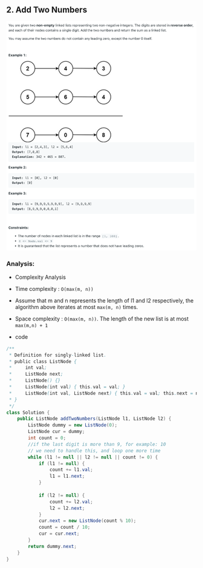 ## 2. Add Two Numbers
![](img/2023-01-05-19-36-46.png)

### Analysis:


- Complexity Analysis

- Time complexity : `O(max(m, n))`
- Assume that m and n represents the length of l1 and l2 respectively, 
  the algorithm above iterates at most `max(m, n)` times.

- Space complexity : `O(max(m, n))`. 
  The length of the new list is at most `max(m,n) + 1`






- code

```java
/**
 * Definition for singly-linked list.
 * public class ListNode {
 *     int val;
 *     ListNode next;
 *     ListNode() {}
 *     ListNode(int val) { this.val = val; }
 *     ListNode(int val, ListNode next) { this.val = val; this.next = next; }
 * }
 */
class Solution {
    public ListNode addTwoNumbers(ListNode l1, ListNode l2) {
        ListNode dummy = new ListNode(0);
        ListNode cur = dummy;
        int count = 0;
        //if the last digit is more than 9, for example: 10
        // we need to handle this, and loop one more time
        while (l1 != null || l2 != null || count != 0) {
            if (l1 != null) {
                count += l1.val;
                l1 = l1.next;
            }
            
            if (l2 != null) {
                count += l2.val;
                l2 = l2.next;
            }
            cur.next = new ListNode(count % 10);
            count = count / 10;
            cur = cur.next;
        }
        return dummy.next;
    }
}
```
